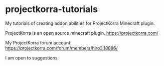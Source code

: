 # projectkorra-tutorials
My tutorials of creating addon abilities for ProjectKorra Minecraft plugin.

ProjectKorra is an open source minecraft plugin. 
https://projectkorra.com/

My ProjectKorra forum account:
https://projectkorra.com/forum/members/hiro3.18886/

I am open to suggestions.
